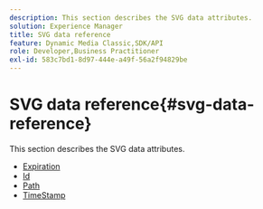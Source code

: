 ```yaml
---
description: This section describes the SVG data attributes.
solution: Experience Manager
title: SVG data reference
feature: Dynamic Media Classic,SDK/API
role: Developer,Business Practitioner
exl-id: 583c7bd1-8d97-444e-a49f-56a2f94829be
---
```

# SVG data reference{#svg-data-reference}

This section describes the SVG data attributes.

* [Expiration](r-expiration-svg.md)
* [Id](r-id-svg.md)
* [Path](r-path-svg.md)
* [TimeStamp](r-timestamp-svg.md)
